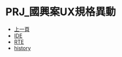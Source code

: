 # PRJ_國興案UX規格異動
* [上一頁](../README.md)
* [IDE](IDE/README.md)
* [RTE](RTE/README.md)
* [history](history.md)
